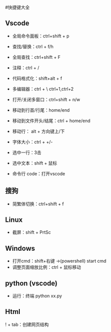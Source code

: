 #快捷键大全
## Vscode
+ 全局命令面板：ctrl+shift + p
+ 查找/替换：ctrl + f/h
+ 全局查找：ctrl+shift + F
+ 注释：ctrl + /
+ 代码格式化：shift+alt + f

+ 多编辑器：ctrl + \   ctrl+1,ctrl+2
+ 打开/关闭多窗口：ctrl+shift + n/w
+ 移动到行首/行尾：home/end
+ 移动到文件开头/结尾：ctrl + home/end
+ 移动行： alt + 方向键上/下

+ 字体大小：ctrl + +/-
+ 选中一行：3击
+ 选中文本：shift + 鼠标

+ 命令行 code：打开vscode
## 搜狗
+ 简繁体切换：ctrl+shift + f
  
## Linux
+ 截屏：shift + PrtSc

## Windows
+ 打开cmd：shift+右键 ->(powershell) start cmd
+ 调整页面缩放比例：ctrl + 鼠标移动
  
## python (vscode)
+ 运行：终端 python xx.py

## Html
! + tab：创建网页结构